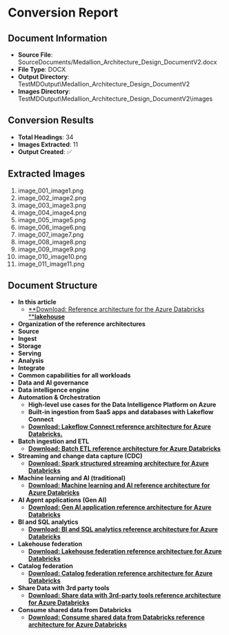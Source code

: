 # Conversion Report

## Document Information
- **Source File**: SourceDocuments/Medallion_Architecture_Design_DocumentV2.docx
- **File Type**: DOCX
- **Output Directory**: TestMDOutput\Medallion_Architecture_Design_DocumentV2
- **Images Directory**: TestMDOutput\Medallion_Architecture_Design_DocumentV2\images

## Conversion Results
- **Total Headings**: 34
- **Images Extracted**: 11
- **Output Created**: ✅

## Extracted Images
1. image_001_image1.png
2. image_002_image2.png
3. image_003_image3.png
4. image_004_image4.png
5. image_005_image5.png
6. image_006_image6.png
7. image_007_image7.png
8. image_008_image8.png
9. image_009_image9.png
10. image_010_image10.png
11. image_011_image11.png

## Document Structure
  - **In this article**
    - [**Download: Reference architecture for the Azure Databricks ****lakehouse**](https://learn.microsoft.com/en-us/azure/databricks/_extras/documents/reference-architecture-databricks-on-azure.pdf)
  - **Organization of ****the reference**** architectures**
  - **Source**
  - **Ingest**
  - **Storage**
  - **Serving**
  - **Analysis**
  - **Integrate**
  - **Common capabilities for all workloads**
  - **Data and AI governance**
  - **Data intelligence engine**
  - **Automation & Orchestration**
    - **High-level use cases for the Data Intelligence Platform on Azure**
    - **Built-in ingestion from SaaS apps and databases with ****Lakeflow**** Connect**
    - [**Download: ****Lakeflow**** Connect reference architecture for Azure Databricks.**](https://learn.microsoft.com/en-us/azure/databricks/_extras/documents/reference-use-case-lakeflow-for-azure.pdf)
  - **Batch ingestion and ETL**
    - [**Download: Batch ETL reference architecture for Azure Databricks**](https://learn.microsoft.com/en-us/azure/databricks/_extras/documents/reference-use-case-batch-for-azure.pdf)
  - **Streaming and ****change**** data capture (CDC)**
    - [**Download: Spark structured streaming architecture for Azure Databricks**](https://learn.microsoft.com/en-us/azure/databricks/_extras/documents/reference-use-case-streaming-cdc-for-azure.pdf)
  - **Machine learning and AI (traditional)**
    - [**Download: Machine learning and AI reference architecture for Azure Databricks**](https://learn.microsoft.com/en-us/azure/databricks/_extras/documents/reference-use-case-ai-for-azure.pdf)
  - **AI Agent applications (Gen AI)**
    - [**Download: Gen AI application reference architecture for Azure Databricks**](https://learn.microsoft.com/en-us/azure/databricks/_extras/documents/reference-use-case-gen-ai-agent-for-azure.pdf)
  - **BI and SQL analytics**
    - [**Download: BI and SQL analytics reference architecture for Azure Databricks**](https://learn.microsoft.com/en-us/azure/databricks/_extras/documents/reference-use-case-bi-for-azure.pdf)
  - **Lakehouse federation**
    - [**Download: Lakehouse federation reference architecture for Azure Databricks**](https://learn.microsoft.com/en-us/azure/databricks/_extras/documents/reference-use-case-lh-federation-for-azure.pdf)
  - **Catalog federation**
    - [**Download: Catalog federation reference architecture for Azure Databricks**](https://learn.microsoft.com/en-us/azure/databricks/_extras/documents/reference-use-case-cat-federation-for-azure.pdf)
  - **Share Data with 3rd party tools**
    - [**Download: Share data with 3rd-party tools reference architecture for Azure Databricks**](https://learn.microsoft.com/en-us/azure/databricks/_extras/documents/reference-use-case-3p-sharing-for-azure.pdf)
  - **Consume shared data from Databricks**
    - [**Download: Consume shared data from Databricks reference architecture for Azure Databricks**](https://learn.microsoft.com/en-us/azure/databricks/_extras/documents/reference-use-case-d2d-sharing-for-azure.pdf)
